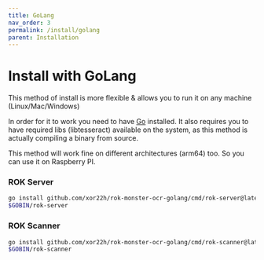 ```yaml
---
title: GoLang
nav_order: 3
permalink: /install/golang
parent: Installation
---
```


# Install with GoLang

This method of install is more flexible & allows you to run it on any machine (Linux/Mac/Windows)

In order for it to work you need to have [Go](https://go.dev/dl/) installed. It also requires you to have required libs (libtesseract) available on the system, as this method is actually compiling a binary from source.

This method will work fine on different architectures (arm64) too. So you can use it on Raspberry PI.

### ROK Server

```bash
go install github.com/xor22h/rok-monster-ocr-golang/cmd/rok-server@latest
$GOBIN/rok-server
```

### ROK Scanner

```bash
go install github.com/xor22h/rok-monster-ocr-golang/cmd/rok-scanner@latest
$GOBIN/rok-scanner
```